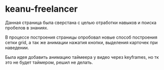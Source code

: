 # keanu-freelancer

Данная страница была сверстана с целью отработки навыков и поиска пробелов в знаниях.

В процессе построения страницы опробовал новые способ построения сетки grid, а так же анимации нажатия кнопки, выделения карточек при наведении.

Была идея добавить анимацию таймеера у видео через keyframes, но тк это не будет таймером, решил не делать.

